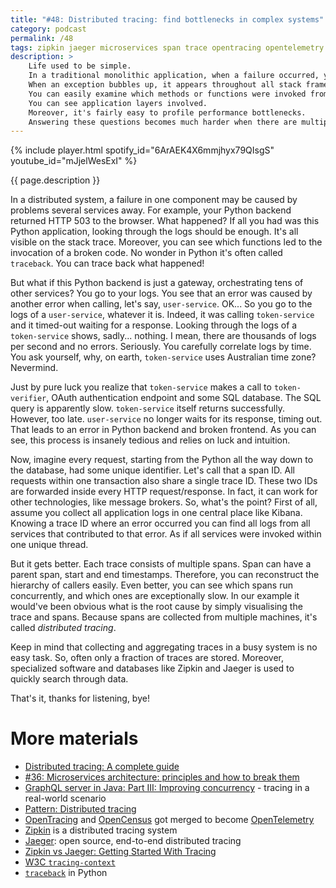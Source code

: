 ```yaml
---
title: "#48: Distributed tracing: find bottlenecks in complex systems"
category: podcast
permalink: /48
tags: zipkin jaeger microservices span trace opentracing opentelemetry kibana
description: >
    Life used to be simple.
    In a traditional monolithic application, when a failure occurred, you could easily find the problem.
    When an exception bubbles up, it appears throughout all stack frames.
    You can easily examine which methods or functions were invoked from each other.
    You can see application layers involved.
    Moreover, it's fairly easy to profile performance bottlenecks.
    Answering these questions becomes much harder when there are multiple systems involved.
---
```


{% include player.html spotify_id="6ArAEK4X6mmjhyx79QIsgS" youtube_id="mJjelWesExI" %}

{{ page.description }}

In a distributed system, a failure in one component may be caused by problems several services away.
For example, your Python backend returned HTTP 503 to the browser.
What happened?
If all you had was this Python application, looking through the logs should be enough.
It's all visible on the stack trace.
Moreover, you can see which functions led to the invocation of a broken code.
No wonder in Python it's often called `traceback`.
You can trace back what happened!

But what if this Python backend is just a gateway, orchestrating tens of other services?
You go to your logs.
You see that an error was caused by another error when calling, let's say, `user-service`.
OK...
So you go to the logs of a `user-service`, whatever it is.
Indeed, it was calling `token-service` and it timed-out waiting for a response.
Looking through the logs of a `token-service` shows, sadly... nothing.
I mean, there are thousands of logs per second and no errors.
Seriously.
You carefully correlate logs by time.
You ask yourself, why, on earth, `token-service` uses Australian time zone?
Nevermind.

Just by pure luck you realize that `token-service` makes a call to `token-verifier`, OAuth authentication endpoint and some SQL database.
The SQL query is apparently slow.
`token-service` itself returns successfully.
However, too late.
`user-service` no longer waits for its response, timing out.
That leads to an error in Python backend and broken frontend.
As you can see, this process is insanely tedious and relies on luck and intuition.

Now, imagine every request, starting from the Python all the way down to the database, had some unique identifier.
Let's call that a span ID.
All requests within one transaction also share a single trace ID.
These two IDs are forwarded inside every HTTP request/response.
In fact, it can work for other technologies, like message brokers.
So, what's the point?
First of all, assume you collect all application logs in one central place like Kibana.
Knowing a trace ID where an error occurred you can find all logs from all services that contributed to that error.
As if all services were invoked within one unique thread.

But it gets better.
Each trace consists of multiple spans.
Span can have a parent span, start and end timestamps.
Therefore, you can reconstruct the hierarchy of callers easily.
Even better, you can see which spans run concurrently, and which ones are exceptionally slow.
In our example it would've been obvious what is the root cause by simply visualising the trace and spans.
Because spans are collected from multiple machines, it's called *distributed tracing*.

Keep in mind that collecting and aggregating traces in a busy system is no easy task.
So, often only a fraction of traces are stored.
Moreover, specialized software and databases like Zipkin and Jaeger is used to quickly search through data.

That's it, thanks for listening, bye!

# More materials

* [Distributed tracing: A complete guide](https://lightstep.com/distributed-tracing/)
* [#36: Microservices architecture: principles and how to break them](https://nurkiewicz.com/36)
* [GraphQL server in Java: Part III: Improving concurrency](https://nurkiewicz.com/2020/03/graphql-server-in-java-part-iii.html) - tracing in a real-world scenario
* [Pattern: Distributed tracing](https://microservices.io/patterns/observability/distributed-tracing.html)
* [OpenTracing](https://opentracing.io/) and [OpenCensus](https://opencensus.io) got merged to become [OpenTelemetry](https://opentelemetry.io/)
* [Zipkin](https://zipkin.io/) is a distributed tracing system
* [Jaeger](https://www.jaegertracing.io/): open source, end-to-end distributed tracing
* [Zipkin vs Jaeger: Getting Started With Tracing](https://logz.io/blog/zipkin-vs-jaeger/)
* [W3C `tracing-context`](https://www.w3.org/TR/trace-context/)
* [`traceback`](https://docs.python.org/3/library/traceback.html) in Python
